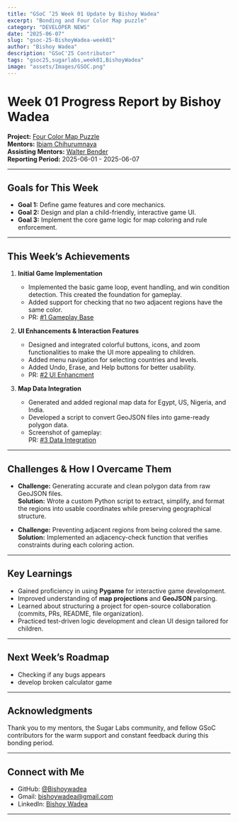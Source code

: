```yaml
---
title: "GSoC ’25 Week 01 Update by Bishoy Wadea"
excerpt: "Bonding and Four Color Map puzzle"
category: "DEVELOPER NEWS"
date: "2025-06-07"
slug: "gsoc-25-BishoyWadea-week01"
author: "Bishoy Wadea"
description: "GSoC'25 Contributor"
tags: "gsoc25,sugarlabs,week01,BishoyWadea"
image: "assets/Images/GSOC.png"
---
```


<!-- markdownlint-disable -->

# Week 01 Progress Report by Bishoy Wadea

**Project:** [Four Color Map Puzzle](https://github.com/Bishoywadea/Four-Color-Map)  
**Mentors:** [Ibiam Chihurumnaya](https://github.com/chimosky)  
**Assisting Mentors:** [Walter Bender](https://github.com/walterbender/)  
**Reporting Period:** 2025-06-01 - 2025-06-07  

---

## Goals for This Week

- **Goal 1:** Define game features and core mechanics.
- **Goal 2:** Design and plan a child-friendly, interactive game UI.
- **Goal 3:** Implement the core game logic for map coloring and rule enforcement.

---

## This Week’s Achievements

1. **Initial Game Implementation**
   - Implemented the basic game loop, event handling, and win condition detection. This created the foundation for gameplay.
   - Added support for checking that no two adjacent regions have the same color.  
   - PR: [#1 Gameplay Base](https://github.com/Bishoywadea/Four-Color-Map/commit/91eabce38439fc08da652d1de309b556393fcee3)

2. **UI Enhancements & Interaction Features**  
   - Designed and integrated colorful buttons, icons, and zoom functionalities to make the UI more appealing to children.
   - Added menu navigation for selecting countries and levels.
   - Added Undo, Erase, and Help buttons for better usability.  
   - PR: [#2 UI Enhancment](https://github.com/Bishoywadea/Four-Color-Map/commit/4fe1c755c47696cc20e6dd757190ed1f3df98717)

3. **Map Data Integration**
   - Generated and added regional map data for Egypt, US, Nigeria, and India.
   - Developed a script to convert GeoJSON files into game-ready polygon data.
   - Screenshot of gameplay:  
   PR: [#3 Data Integration](https://github.com/Bishoywadea/Four-Color-Map/commit/de018722d2d32d3ebd40429f8e59e1793cd34e9c)

---

## Challenges & How I Overcame Them

- **Challenge:** Generating accurate and clean polygon data from raw GeoJSON files.  
  **Solution:** Wrote a custom Python script to extract, simplify, and format the regions into usable coordinates while preserving geographical structure.

- **Challenge:** Preventing adjacent regions from being colored the same.  
  **Solution:** Implemented an adjacency-check function that verifies constraints during each coloring action.

---

## Key Learnings

- Gained proficiency in using **Pygame** for interactive game development.
- Improved understanding of **map projections** and **GeoJSON** parsing.
- Learned about structuring a project for open-source collaboration (commits, PRs, README, file organization).
- Practiced test-driven logic development and clean UI design tailored for children.

---

## Next Week’s Roadmap

- Checking if any bugs appears
- develop broken calculator game

---

## Acknowledgments

Thank you to my mentors, the Sugar Labs community, and fellow GSoC contributors for the warm support and constant feedback during this bonding period.

---

## Connect with Me

- GitHub: [@Bishoywadea](https://github.com/Bishoywadea)
- Gmail: [bishoywadea@gmail.com](mailto:bishoyw.fathy@gmail.com)
- LinkedIn: [Bishoy Wadea](https://www.linkedin.com/in/bishoy-wadea-27b016250/)

---
